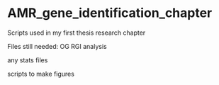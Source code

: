 # AMR_gene_identification_chapter
Scripts used in my first thesis research chapter

Files still needed:
OG RGI analysis

any stats files

scripts to make figures
